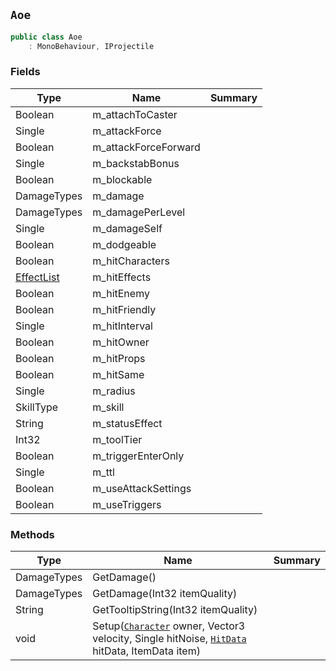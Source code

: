 ## `Aoe`

```csharp
public class Aoe
    : MonoBehaviour, IProjectile
```

### Fields

| Type | Name | Summary | 
| --- | --- | --- | 
| Boolean | m_attachToCaster |  | 
| Single | m_attackForce |  | 
| Boolean | m_attackForceForward |  | 
| Single | m_backstabBonus |  | 
| Boolean | m_blockable |  | 
| DamageTypes | m_damage |  | 
| DamageTypes | m_damagePerLevel |  | 
| Single | m_damageSelf |  | 
| Boolean | m_dodgeable |  | 
| Boolean | m_hitCharacters |  | 
| [EffectList](./EffectList.md) | m_hitEffects |  | 
| Boolean | m_hitEnemy |  | 
| Boolean | m_hitFriendly |  | 
| Single | m_hitInterval |  | 
| Boolean | m_hitOwner |  | 
| Boolean | m_hitProps |  | 
| Boolean | m_hitSame |  | 
| Single | m_radius |  | 
| SkillType | m_skill |  | 
| String | m_statusEffect |  | 
| Int32 | m_toolTier |  | 
| Boolean | m_triggerEnterOnly |  | 
| Single | m_ttl |  | 
| Boolean | m_useAttackSettings |  | 
| Boolean | m_useTriggers |  | 


### Methods

| Type | Name | Summary | 
| --- | --- | --- | 
| DamageTypes | GetDamage() |  | 
| DamageTypes | GetDamage(Int32 itemQuality) |  | 
| String | GetTooltipString(Int32 itemQuality) |  | 
| void | Setup([`Character`](./Character.md) owner, Vector3 velocity, Single hitNoise, [`HitData`](./HitData.md) hitData, ItemData item) |  | 


